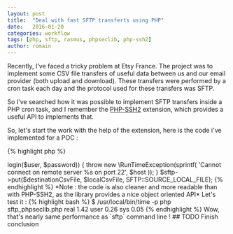 ```yaml
---
layout: post
title:  "Deal with fast SFTP transferts using PHP"
date:   2016-01-20
categories: workflow
tags: [php, sftp, rasmus, phpseclib, php-ssh2]
author: romain
---
```


Recently, I've faced a tricky problem at Etsy France.
The project was to implement some CSV file transfers of useful data between us and our email provider (both upload and download).
These transfers were performed by a cron task each day and the protocol used for these transfers was SFTP.

So I've searched how it was possible to implement SFTP transfers inside a PHP cron task, and I remember the [PHP-SSH2](http://php.net/manual/en/book.ssh2.php) extension, which provides a useful API to implements that.

So, let's start the work with the help of the extension, here is the code i've implemented for a POC :

{% highlight php %}
<?php
// sftp_ssh2.php

include 'config.php'; // contains $host, $user, $password, $localCsvFile and $destinationCsvFile

$connection = ssh2_connect($host, 22);

if (!is_resource($connection)) {
    throw new \RunTimeException(sprintf(
        'Cannot connect on remote server %s on port 22',
        $host
    ));
}

ssh2_auth_password($connection, $user, $password);

// Initialize SFTP Subsystem to send the file
$sftp = ssh2_sftp($connection);

// Open both local and remote streams
// Note : ssh2.sftp:// wrapper is provided by the PHP-SSH2 extension
$src  = fopen($localCsvFile, 'r');
$dest = fopen("ssh2.sftp://{$sftp}/{$destinationCsvFile}", 'w');

// Let's copy !
stream_copy_to_stream($src, $dest))

// Close streams
fclose($src);
fclose($dest);

{% endhighlight %}

Then I've tested this code, with a file of ~10MB between my local machine and the remote server, and I quickly found that the transfer appears to be slow.

Indeed before running the script, I've tested the same transfer with [FileZilla](https://filezilla-project.org/) and with my current fiber connection,
FileZilla said the transfert was completed in less than 2 seconds.

I've ensured the transfert was slow with `time` utility :

{% highlight bash %}
$ /usr/local/bin/time -p php sftp_ssh2.php
real 20.72
user 0.16
sys 0.16
{% endhighlight %}

So, the transfert with the PHP script is 10 times slower than the transfert with FileZilla client in same conditions (same destination server, same internet connection).

I did another test by launching the same script on the EC2 instance where the script was planned to be runned once in production, and it was the same result, between 9 and 10 times slower than `sftp` command with ~10Mb File.

I know that using SFTP protocol from PHP with PHP-SSH2 extension can have overhead compared to pure `sftp` command, because the extension uses the [libssh2](http://www.libssh2.org/) underlying library.
So there are 3 layers :

- the PHP userland
- the PHP extension
- and finally libssh2

But 10 times slower is definitly too much. I could live with it, but as I'm a curious person and I've got the opportunity to ask to smart people about the problem like Rasmus, let's do it !

#### Enter Sync / Async

After investigations, it seems that the fact that libssh2 only supports synchronous transfers
whereas command-line `sftp` will do async.

Synchronous transfert means that each packet (defined to 32KB by SFTP protocol) transfered over the network will have to wait for an ACK from the server, as explained by
Daniel Stenberg (author of curl and libssh) [here](http://daniel.haxx.se/blog/2010/12/08/making-sftp-transfers-fast/).
So it slow things down a lot because it has to wait for an ACK on each packet sent.


#### Solution

The first possible solution was to launch a basic [exec](http://php.net/manual/fr/function.exec.php) from PHP to launch transfert via `sftp` command.

But before that, I've found [phpseclib](http://phpseclib.sourceforge.net/), which is a pure PHP reimplementation of some secure protocols, like SFTP !
I've setup the library locally and I've launched the same test as with PHP-SSH2 extension :


{% highlight php %}
<?php
// sftp_phpseclib.php

include 'config.php'; // contains $host, $user, $password, $localCsvFile and $destinationCsvFile
require_once 'vendor/autoload.php';

use phpseclib\Net\SFTP;

$sftp = new SFTP($host, 22);

if (!$sftp->login($user, $password)) {
    throw new \RunTimeException(sprintf(
        'Cannot connect on remote server %s on port 22',
        $host
    ));
}

$sftp->put($destinationCsvFile, $localCsvFile, SFTP::SOURCE_LOCAL_FILE);

{% endhighlight %}

*Note : the code is also cleaner and more readable than with PHP-SSH2, as the library provides a nice object oriented API*

Let's test it :

{% highlight bash %}
$ /usr/local/bin/time -p php sftp_phpseclib.php
real 1.42
user 0.26
sys 0.05
{% endhighlight %}


Wow, that's nearly same performance as `sftp` command line !


## TODO Finish conclusion
